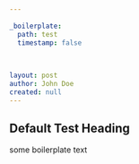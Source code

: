 ```yaml
---
    
_boilerplate:
  path: test
  timestamp: false
     

     
layout: post
author: John Doe
created: null
---
```



Default Test Heading
--------------------

some boilerplate text


